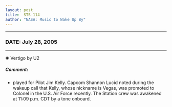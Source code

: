 ```yaml
---
layout: post
title:  STS-114
author: "NASA: Music to Wake Up By"
---
```


----
### DATE: July 28, 2005
----
✺ Vertigo by U2

##### Comment:
* played for Pilot Jim Kelly. Capcom Shannon Lucid noted during the wakeup call that Kelly, whose nickname is Vegas, was promoted to Colonel in the U.S. Air Force recently. The Station crew was awakened at 11:09 p.m. CDT by a tone onboard.
